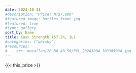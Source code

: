 ```yaml
---
date: 2024-10-31
#description: "Price: NT$7,000"
#featured_image: bottles_front.jpg
#featured: true
#type: gallery
sort_by: Name
title: Cask Strength (57.2%, 1L)
#categories: ["whisky"]
#resources:
#  - src: macallan/20_30_40_50/PXL_20241004_100905984.jpg
---
```

{{< this_price >}}

